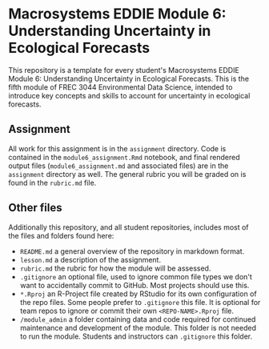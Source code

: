 # Macrosystems EDDIE Module 6: Understanding Uncertainty in Ecological Forecasts
  
This repository is a template for every student's Macrosystems EDDIE Module 6: Understanding Uncertainty in Ecological Forecasts. This is the fifth module of FREC 3044 Environmental Data Science, intended to introduce key concepts and skills to account for uncertainty in ecological forecasts.
  
## Assignment
  
All work for this assignment is in the `assignment` directory.  Code is contained in the `module6_assignment.Rmd` notebook, and final rendered output files (`module6_assignment.md` and associated files) are in the `assignment` directory as well. The general rubric you will be graded on is found in the `rubric.md` file. 
  
## Other files
  
Additionally this repository, and all student repositories, includes most of the files and folders found here:
  
- `README.md` a general overview of the repository in markdown format.  
- `lesson.md` a description of the assignment.
- `rubric.md` the rubric for how the module will be assessed.
- `.gitignore` an optional file, used to ignore common file types we don't want to accidentally commit to GitHub. Most projects should use this. 
- `*.Rproj` an R-Project file created by RStudio for its own configuration of the repo files. Some people prefer to `.gitignore` this file. It is optional for team repos to ignore or commit their own `<REPO-NAME>.Rproj` file. 
- `/module_admin` a folder containing data and code required for continued maintenance and development of the module. This folder is not needed to run the module. Students and instructors can `.gitignore` this folder. 

